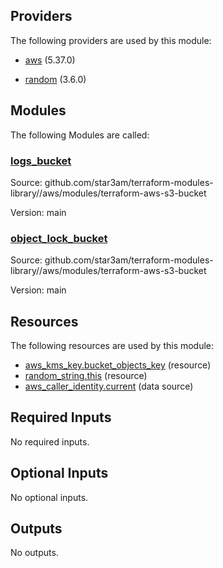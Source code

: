 ## Providers

The following providers are used by this module:

- <a name="provider_aws"></a> [aws](#provider_aws) (5.37.0)

- <a name="provider_random"></a> [random](#provider_random) (3.6.0)

## Modules

The following Modules are called:

### <a name="module_logs_bucket"></a> [logs_bucket](#module_logs_bucket)

Source: github.com/star3am/terraform-modules-library//aws/modules/terraform-aws-s3-bucket

Version: main

### <a name="module_object_lock_bucket"></a> [object_lock_bucket](#module_object_lock_bucket)

Source: github.com/star3am/terraform-modules-library//aws/modules/terraform-aws-s3-bucket

Version: main

## Resources

The following resources are used by this module:

- [aws_kms_key.bucket_objects_key](https://registry.terraform.io/providers/hashicorp/aws/latest/docs/resources/kms_key) (resource)
- [random_string.this](https://registry.terraform.io/providers/hashicorp/random/latest/docs/resources/string) (resource)
- [aws_caller_identity.current](https://registry.terraform.io/providers/hashicorp/aws/latest/docs/data-sources/caller_identity) (data source)

## Required Inputs

No required inputs.

## Optional Inputs

No optional inputs.

## Outputs

No outputs.
